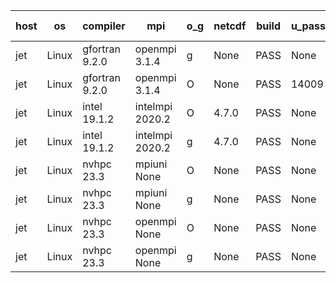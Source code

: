 

| host     | os       | compiler                              | mpi                      | o_g        | netcdf        | build       | u_pass          | u_fail          | s_pass            | s_fail            | e_pass             | e_fail             | nuopc_pass       | nuopc_fail       | artifacts link          |
|----------|----------|---------------------------------------|--------------------------|------------|---------------|-------------|-----------------|-----------------|-------------------|-------------------|--------------------|--------------------|------------------|------------------|-------------------------|
| jet | Linux | gfortran 9.2.0 | openmpi 3.1.4  | g | None  | PASS | None | None | None | None | None | None | None | None | <a href="https://github.com/esmf-org/esmf-test-artifacts/tree/284b43934a2fe255f93c9dc8dd512ce577be9e60/jedwards_update_pio_to_262/gfortran/9.2.0/g/openmpi/3.1.4" target="_blank">284b439</a> | 
| jet | Linux | gfortran 9.2.0 | openmpi 3.1.4  | O | None  | PASS | 14009 | 0 | 49 | 0 | 81 | 0 | 52 | 1 | <a href="https://github.com/esmf-org/esmf-test-artifacts/tree/3aeee2723690f14e15389e56500842e3f2668486/jedwards_update_pio_to_262/gfortran/9.2.0/O/openmpi/3.1.4" target="_blank">3aeee27</a> | 
| jet | Linux | intel 19.1.2 | intelmpi 2020.2  | O | 4.7.0  | PASS | None | None | None | None | None | None | None | None | <a href="https://github.com/esmf-org/esmf-test-artifacts/tree/ca5c1abd33a76d1664e4290cb2f9ee8e9521a3a2/jedwards_update_pio_to_262/intel/19.1.2/O/intelmpi/2020.2" target="_blank">ca5c1ab</a> | 
| jet | Linux | intel 19.1.2 | intelmpi 2020.2  | g | 4.7.0  | PASS | None | None | None | None | None | None | None | None | <a href="https://github.com/esmf-org/esmf-test-artifacts/tree/387e96a5529040dbdfc772285dc1016dbf1d4b5a/jedwards_update_pio_to_262/intel/19.1.2/g/intelmpi/2020.2" target="_blank">387e96a</a> | 
| jet | Linux | nvhpc 23.3 | mpiuni None  | O | None  | PASS | None | None | None | None | None | None | None | None | <a href="https://github.com/esmf-org/esmf-test-artifacts/tree/5eb037edba0f717a8b782fb0d94de4bdb7d00b73/jedwards_update_pio_to_262/nvhpc/23.3/O/mpiuni/None" target="_blank">5eb037e</a> | 
| jet | Linux | nvhpc 23.3 | mpiuni None  | g | None  | PASS | None | None | None | None | None | None | None | None | <a href="https://github.com/esmf-org/esmf-test-artifacts/tree/878840df74ef5e501a22785a1c44b3f647b22d00/jedwards_update_pio_to_262/nvhpc/23.3/g/mpiuni/None" target="_blank">878840d</a> | 
| jet | Linux | nvhpc 23.3 | openmpi None  | O | None  | PASS | None | None | None | None | None | None | None | None | <a href="https://github.com/esmf-org/esmf-test-artifacts/tree/61dca759a6f7b6ab918e9517d9e95939ff780ba5/jedwards_update_pio_to_262/nvhpc/23.3/O/openmpi/None" target="_blank">61dca75</a> | 
| jet | Linux | nvhpc 23.3 | openmpi None  | g | None  | PASS | None | None | None | None | None | None | None | None | <a href="https://github.com/esmf-org/esmf-test-artifacts/tree/24dea7429638bfd04a60c516f007ef66de66bf23/jedwards_update_pio_to_262/nvhpc/23.3/g/openmpi/None" target="_blank">24dea74</a> | 
